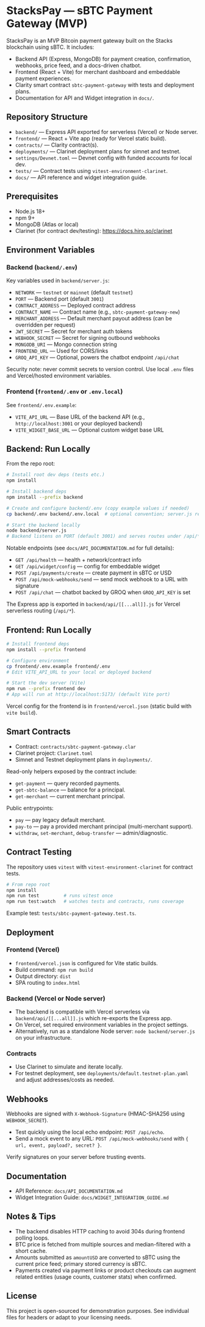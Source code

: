 # StacksPay — sBTC Payment Gateway (MVP)

StacksPay is an MVP Bitcoin payment gateway built on the Stacks blockchain using sBTC. It includes:

- Backend API (Express, MongoDB) for payment creation, confirmation, webhooks, price feed, and a docs-driven chatbot.
- Frontend (React + Vite) for merchant dashboard and embeddable payment experiences.
- Clarity smart contract `sbtc-payment-gateway` with tests and deployment plans.
- Documentation for API and Widget integration in `docs/`.


## Repository Structure

- `backend/` — Express API exported for serverless (Vercel) or Node server.
- `frontend/` — React + Vite app (ready for Vercel static build).
- `contracts/` — Clarity contract(s).
- `deployments/` — Clarinet deployment plans for simnet and testnet.
- `settings/Devnet.toml` — Devnet config with funded accounts for local dev.
- `tests/` — Contract tests using `vitest-environment-clarinet`.
- `docs/` — API reference and widget integration guide.


## Prerequisites

- Node.js 18+
- npm 9+
- MongoDB (Atlas or local)
- Clarinet (for contract dev/testing): https://docs.hiro.so/clarinet


## Environment Variables

### Backend (`backend/.env`)
Key variables used in `backend/server.js`:

- `NETWORK` — `testnet` or `mainnet` (default `testnet`)
- `PORT` — Backend port (default `3001`)
- `CONTRACT_ADDRESS` — Deployed contract address
- `CONTRACT_NAME` — Contract name (e.g., `sbtc-payment-gateway-new`)
- `MERCHANT_ADDRESS` — Default merchant payout address (can be overridden per request)
- `JWT_SECRET` — Secret for merchant auth tokens
- `WEBHOOK_SECRET` — Secret for signing outbound webhooks
- `MONGODB_URI` — Mongo connection string
- `FRONTEND_URL` — Used for CORS/links
- `GROQ_API_KEY` — Optional, powers the chatbot endpoint `/api/chat`

Security note: never commit secrets to version control. Use local `.env` files and Vercel/hosted environment variables.

### Frontend (`frontend/.env` or `.env.local`)
See `frontend/.env.example`:

- `VITE_API_URL` — Base URL of the backend API (e.g., `http://localhost:3001` or your deployed backend)
- `VITE_WIDGET_BASE_URL` — Optional custom widget base URL


## Backend: Run Locally

From the repo root:

```bash
# Install root dev deps (tests etc.)
npm install

# Install backend deps
npm install --prefix backend

# Create and configure backend/.env (copy example values if needed)
cp backend/.env backend/.env.local  # optional convention; server.js reads .env by default

# Start the backend locally
node backend/server.js
# Backend listens on PORT (default 3001) and serves routes under /api/*
```

Notable endpoints (see `docs/API_DOCUMENTATION.md` for full details):

- `GET /api/health` — health + network/contract info
- `GET /api/widget/config` — config for embeddable widget
- `POST /api/payments/create` — create payment in sBTC or USD
- `POST /api/mock-webhooks/send` — send mock webhook to a URL with signature
- `POST /api/chat` — chatbot backed by GROQ when `GROQ_API_KEY` is set

The Express app is exported in `backend/api/[[...all]].js` for Vercel serverless routing (`/api/*`).


## Frontend: Run Locally

```bash
# Install frontend deps
npm install --prefix frontend

# Configure environment
cp frontend/.env.example frontend/.env
# Edit VITE_API_URL to your local or deployed backend

# Start the dev server (Vite)
npm run --prefix frontend dev
# App will run at http://localhost:5173/ (default Vite port)
```

Vercel config for the frontend is in `frontend/vercel.json` (static build with `vite build`).


## Smart Contracts

- Contract: `contracts/sbtc-payment-gateway.clar`
- Clarinet project: `Clarinet.toml`
- Simnet and Testnet deployment plans in `deployments/`.

Read-only helpers exposed by the contract include:

- `get-payment` — query recorded payments.
- `get-sbtc-balance` — balance for a principal.
- `get-merchant` — current merchant principal.

Public entrypoints:

- `pay` — pay legacy default merchant.
- `pay-to` — pay a provided merchant principal (multi-merchant support).
- `withdraw`, `set-merchant`, `debug-transfer` — admin/diagnostic.


## Contract Testing

The repository uses `vitest` with `vitest-environment-clarinet` for contract tests.

```bash
# From repo root
npm install
npm run test         # runs vitest once
npm run test:watch   # watches tests and contracts, runs coverage
```

Example test: `tests/sbtc-payment-gateway.test.ts`.


## Deployment

### Frontend (Vercel)

- `frontend/vercel.json` is configured for Vite static builds.
- Build command: `npm run build`
- Output directory: `dist`
- SPA routing to `index.html`

### Backend (Vercel or Node server)

- The backend is compatible with Vercel serverless via `backend/api/[[...all]].js` which re-exports the Express app.
- On Vercel, set required environment variables in the project settings.
- Alternatively, run as a standalone Node server: `node backend/server.js` on your infrastructure.

### Contracts

- Use Clarinet to simulate and iterate locally.
- For testnet deployment, see `deployments/default.testnet-plan.yaml` and adjust addresses/costs as needed.


## Webhooks

Webhooks are signed with `X-Webhook-Signature` (HMAC-SHA256 using `WEBHOOK_SECRET`).

- Test quickly using the local echo endpoint: `POST /api/echo`.
- Send a mock event to any URL: `POST /api/mock-webhooks/send` with `{ url, event, payload?, secret? }`.

Verify signatures on your server before trusting events.


## Documentation

- API Reference: `docs/API_DOCUMENTATION.md`
- Widget Integration Guide: `docs/WIDGET_INTEGRATION_GUIDE.md`


## Notes & Tips

- The backend disables HTTP caching to avoid 304s during frontend polling loops.
- BTC price is fetched from multiple sources and median-filtered with a short cache.
- Amounts submitted as `amountUSD` are converted to sBTC using the current price feed; primary stored currency is sBTC.
- Payments created via payment links or product checkouts can augment related entities (usage counts, customer stats) when confirmed.


## License

This project is open-sourced for demonstration purposes. See individual files for headers or adapt to your licensing needs.
